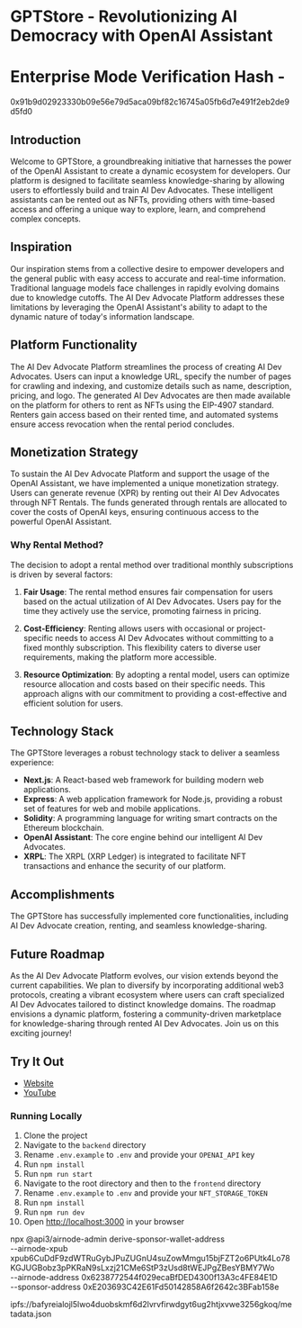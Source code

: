 # GPTStore - Revolutionizing AI Democracy with OpenAI Assistant

# Enterprise Mode Verification Hash -
0x91b9d02923330b09e56e79d5aca09bf82c16745a05fb6d7e491f2eb2de9d5fd0

## **Introduction**

Welcome to GPTStore, a groundbreaking initiative that harnesses the power of the OpenAI Assistant to create a dynamic ecosystem for developers. Our platform is designed to facilitate seamless knowledge-sharing by allowing users to effortlessly build and train AI Dev Advocates. These intelligent assistants can be rented out as NFTs, providing others with time-based access and offering a unique way to explore, learn, and comprehend complex concepts.

## **Inspiration**

Our inspiration stems from a collective desire to empower developers and the general public with easy access to accurate and real-time information. Traditional language models face challenges in rapidly evolving domains due to knowledge cutoffs. The AI Dev Advocate Platform addresses these limitations by leveraging the OpenAI Assistant's ability to adapt to the dynamic nature of today's information landscape.

## **Platform Functionality**

The AI Dev Advocate Platform streamlines the process of creating AI Dev Advocates. Users can input a knowledge URL, specify the number of pages for crawling and indexing, and customize details such as name, description, pricing, and logo. The generated AI Dev Advocates are then made available on the platform for others to rent as NFTs using the EIP-4907 standard. Renters gain access based on their rented time, and automated systems ensure access revocation when the rental period concludes.

## **Monetization Strategy**

To sustain the AI Dev Advocate Platform and support the usage of the OpenAI Assistant, we have implemented a unique monetization strategy. Users can generate revenue (XPR) by renting out their AI Dev Advocates through NFT Rentals. The funds generated through rentals are allocated to cover the costs of OpenAI keys, ensuring continuous access to the powerful OpenAI Assistant.

### **Why Rental Method?**

The decision to adopt a rental method over traditional monthly subscriptions is driven by several factors:

1. **Fair Usage**: The rental method ensures fair compensation for users based on the actual utilization of AI Dev Advocates. Users pay for the time they actively use the service, promoting fairness in pricing.

2. **Cost-Efficiency**: Renting allows users with occasional or project-specific needs to access AI Dev Advocates without committing to a fixed monthly subscription. This flexibility caters to diverse user requirements, making the platform more accessible.

3. **Resource Optimization**: By adopting a rental model, users can optimize resource allocation and costs based on their specific needs. This approach aligns with our commitment to providing a cost-effective and efficient solution for users.

## **Technology Stack**

The GPTStore leverages a robust technology stack to deliver a seamless experience:

- **Next.js**: A React-based web framework for building modern web applications.
- **Express**: A web application framework for Node.js, providing a robust set of features for web and mobile applications.
- **Solidity**: A programming language for writing smart contracts on the Ethereum blockchain.
- **OpenAI Assistant**: The core engine behind our intelligent AI Dev Advocates.
- **XRPL**: The XRPL (XRP Ledger) is integrated to facilitate NFT transactions and enhance the security of our platform.

## **Accomplishments**

The GPTStore has successfully implemented core functionalities, including AI Dev Advocate creation, renting, and seamless knowledge-sharing.

## **Future Roadmap**

As the AI Dev Advocate Platform evolves, our vision extends beyond the current capabilities. We plan to diversify by incorporating additional web3 protocols, creating a vibrant ecosystem where users can craft specialized AI Dev Advocates tailored to distinct knowledge domains. The roadmap envisions a dynamic platform, fostering a community-driven marketplace for knowledge-sharing through rented AI Dev Advocates. Join us on this exciting journey!

## Try It Out

- [Website](https://gptstore.gitbook.io/gptstore-documentation-horizon/)
- [YouTube](https://www.youtube.com/watch?v=HJOp9F2Xlak)

### Running Locally
1. Clone the project
2. Navigate to the `backend` directory
3. Rename `.env.example` to `.env` and provide your `OPENAI_API` key
4. Run `npm install`
5. Run `npm run start`
6. Navigate to the root directory and then to the `frontend` directory
7. Rename `.env.example` to `.env` and provide your `NFT_STORAGE_TOKEN`
8. Run `npm install`
9. Run `npm run dev`
10. Open [http://localhost:3000](http://localhost:3000) in your browser


  npx @api3/airnode-admin derive-sponsor-wallet-address \
  --airnode-xpub xpub6CuDdF9zdWTRuGybJPuZUGnU4suZowMmgu15bjFZT2o6PUtk4Lo78KGJUGBobz3pPKRaN9sLxzj21CMe6StP3zUsd8tWEJPgZBesYBMY7Wo \
  --airnode-address 0x6238772544f029ecaBfDED4300f13A3c4FE84E1D \
  --sponsor-address 0xE203693C42E61Fd50142858A6f2642c3BFab158e

  ipfs://bafyreialojl5lwo4duobskmf6d2lvrvfirwdgyt6ug2htjxvwe3256gkoq/metadata.json